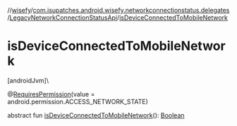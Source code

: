 //[wisefy](../../../index.md)/[com.isupatches.android.wisefy.networkconnectionstatus.delegates](../index.md)/[LegacyNetworkConnectionStatusApi](index.md)/[isDeviceConnectedToMobileNetwork](is-device-connected-to-mobile-network.md)

# isDeviceConnectedToMobileNetwork

[androidJvm]\

@[RequiresPermission](https://developer.android.com/reference/kotlin/androidx/annotation/RequiresPermission.html)(value = android.permission.ACCESS_NETWORK_STATE)

abstract fun [isDeviceConnectedToMobileNetwork](is-device-connected-to-mobile-network.md)(): [Boolean](https://kotlinlang.org/api/latest/jvm/stdlib/kotlin/-boolean/index.html)
